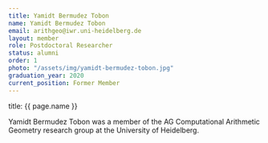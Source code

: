 ```yaml
---
title: Yamidt Bermudez Tobon
name: Yamidt Bermudez Tobon
email: arithgeo@iwr.uni-heidelberg.de
layout: member
role: Postdoctoral Researcher
status: alumni
order: 1
photo: "/assets/img/yamidt-bermudez-tobon.jpg"
graduation_year: 2020
current_position: Former Member
---
```

title: {{ page.name }}

Yamidt Bermudez Tobon was a member of the AG Computational Arithmetic Geometry research group at the University of Heidelberg.